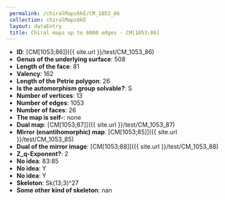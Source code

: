 ```yaml
--- 
 permalink: /chiralMaps6kE/CM_1053_86 
 collection: chiralMaps6kE
 layout: dataEntry
 title: Chiral maps up to 6000 edges - CM[1053;86]
---
```


- **ID**: [CM[1053;86]]({{ site.url }}/test/CM_1053_86)
- **Genus of the underlying surface**: 508
- **Length of the face**: 81
- **Valency**: 162
- **Length of the Petrie polygon**: 26
- **Is the automorphism group solvable?**: S
- **Number of vertices**: 13
- **Number of edges**: 1053
- **Number of faces**: 26
- **The map is self-**: none
- **Dual map**: [CM[1053;87]]({{ site.url }}/test/CM_1053_87)
- **Mirror (enantihomorphic) map**: [CM[1053;85]]({{ site.url }}/test/CM_1053_85)
- **Dual of the mirror image**: [CM[1053;88]]({{ site.url }}/test/CM_1053_88)
- **Z_q-Exponent?**: 2
- **No idea**:  83:85
- **No idea**: Y
- **No idea**: Y
- **Skeleton**: Sk(13;3)^27
- **Some other kind of skeleton**: nan
